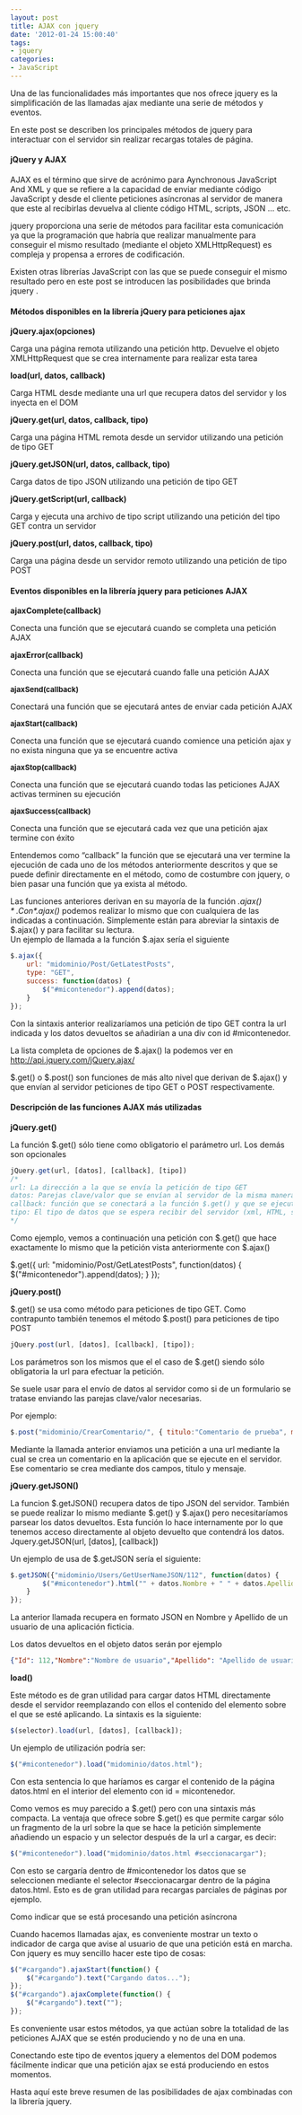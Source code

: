 ```yaml
---
layout: post
title: AJAX con jquery
date: '2012-01-24 15:00:40'
tags:
- jquery
categories:
- JavaScript
---
```


Una de las funcionalidades más importantes que nos ofrece jquery es la simplificación de las llamadas ajax mediante una serie de métodos y eventos.

En este post se describen los principales métodos de jquery para interactuar con el servidor sin realizar recargas totales de página.

#### jQuery y AJAX

AJAX es el término que sirve de acrónimo para Aynchronous JavaScript And XML y que se refiere a la capacidad de enviar mediante código JavaScript y desde el cliente peticiones asíncronas al servidor de manera que este al recibirlas devuelva al cliente código HTML, scripts, JSON … etc.

jquery proporciona una serie de métodos para facilitar esta comunicación ya que la programación que habría que realizar manualmente para conseguir el mismo resultado (mediante el objeto XMLHttpRequest) es compleja y propensa a errores de codificación.

Existen otras librerías JavaScript con las que se puede conseguir el mismo resultado pero en este post se introducen las posibilidades que brinda jquery .

#### Métodos disponibles en la librería jQuery para peticiones ajax

**jQuery.ajax(opciones)**

Carga una página remota utilizando una petición http. Devuelve el objeto XMLHttpRequest que se crea internamente para realizar esta tarea

**load(url, datos, callback)**

Carga HTML desde mediante una url que recupera datos del servidor y los inyecta en el DOM

**jQuery.get(url, datos, callback, tipo)**

Carga una página HTML remota desde un servidor utilizando una petición de tipo GET

**jQuery.getJSON(url, datos, callback, tipo)**

Carga datos de tipo JSON utilizando una petición de tipo GET

**jQuery.getScript(url, callback)**

Carga y ejecuta una archivo de tipo script utilizando una petición del tipo GET contra un servidor

**jQuery.post(url, datos, callback, tipo)**

Carga una página desde un servidor remoto utilizando una petición de tipo POST

#### Eventos disponibles en la librería jquery para peticiones AJAX

**ajaxComplete(callback)**

Conecta una función que se ejecutará cuando se completa una petición AJAX

**ajaxError(callback)**

Conecta una función que se ejecutará cuando falle una petición AJAX

<span style="font-size: small;">**ajaxSend(callback)**</span>

Conectará una función que se ejecutará antes de enviar cada petición AJAX

**<span style="font-size: small;">ajaxStart(callback)</span>**

Conecta una función que se ejecutará cuando comience una petición ajax y no exista ninguna que ya se encuentre activa

**<span style="font-size: small;">ajaxStop(callback)</span>**

Conecta una función que se ejecutará cuando todas las peticiones AJAX activas terminen su ejecución

**<span style="font-size: small;">ajaxSuccess(callback)</span>**

Conecta una función que se ejecutará cada vez que una petición ajax termine con éxito

Entendemos como “callback” la función que se ejecutará una ver termine la ejecución de cada uno de los métodos anteriormente descritos y que se puede definir directamente en el método, como de costumbre con jquery, o bien pasar una función que ya exista al método.

Las funciones anteriores derivan en su mayoría de la función *$.ajax()*. Con *$.ajax()* podemos realizar lo mismo que con cualquiera de las indicadas a continuación. Simplemente están para abreviar la sintaxis de $.ajax() y para facilitar su lectura.  
Un ejemplo de llamada a la función $.ajax sería el siguiente

```javascript
$.ajax({ 
    url: "midominio/Post/GetLatestPosts", 
    type: "GET", 
    success: function(datos) { 
        $("#micontenedor").append(datos); 
    } 
});
```

Con la sintaxis anterior realizaríamos una petición de tipo GET contra la url indicada y los datos devueltos se añadirían a una div con id #micontenedor.

La lista completa de opciones de $.ajax() la podemos ver en http://api.jquery.com/jQuery.ajax/

$.get() o $.post() son funciones de más alto nivel que derivan de $.ajax() y que envían al servidor peticiones de tipo GET o POST respectivamente.

#### Descripción de las funciones AJAX más utilizadas

**jQuery.get()**

La función $.get() sólo tiene como obligatorio el parámetro url. Los demás son opcionales

```javascript
jQuery.get(url, [datos], [callback], [tipo])
/*
url: La dirección a la que se envía la petición de tipo GET
datos: Parejas clave/valor que se envían al servidor de la misma manera que cualquier petición de tipo GET
callback: función que se conectará a la función $.get() y que se ejecutará una vez finalizada la petición
tipo: El tipo de datos que se espera recibir del servidor (xml, HTML, script, json, jsonp o text)
*/
```

Como ejemplo, vemos a continuación una petición con $.get() que hace exactamente lo mismo que la petición vista anteriormente con $.ajax()

$.get({ url: "midominio/Post/GetLatestPosts", function(datos) { $("#micontenedor").append(datos); } });

**jQuery.post()**

$.get() se usa como método para peticiones de tipo GET. Como contrapunto también tenemos el método $.post() para peticiones de tipo POST

```javascript
jQuery.post(url, [datos], [callback], [tipo]);
```

Los parámetros son los mismos que el el caso de $.get() siendo sólo obligatoria la url para efectuar la petición.

Se suele usar para el envío de datos al servidor como si de un formulario se tratase enviando las parejas clave/valor necesarias.

Por ejemplo:

```javascript
$.post("midominio/CrearComentario/", { titulo:"Comentario de prueba", mensaje: "El mensaje de prueba" });
```

Mediante la llamada anterior enviamos una petición a una url mediante la cual se crea un comentario en la aplicación que se ejecute en el servidor. Ese comentario se crea mediante dos campos, titulo y mensaje.

**jQuery.getJSON()**

La funcion $.getJSON() recupera datos de tipo JSON del servidor. También se puede realizar lo mismo mediante $.get() y $.ajax() pero necesitaríamos parsear los datos devueltos. Esta función lo hace internamente por lo que tenemos acceso directamente al objeto devuelto que contendrá los datos.  
Jquery.getJSON(url, [datos], [callback])

Un ejemplo de usa de $.getJSON sería el siguiente:

```javascript
$.getJSON({"midominio/Users/GetUserNameJSON/112", function(datos) {
        $("#micontenedor").html("" + datos.Nombre + " " + datos.Apellido + ""); 
    } 
});
```

La anterior llamada recupera en formato JSON en Nombre y Apellido de un usuario de una aplicación ficticia.

Los datos devueltos en el objeto datos serán por ejemplo

```json
{"Id": 112,"Nombre":"Nombre de usuario","Apellido": "Apellido de usuario"}
```

**load()**

Este método es de gran utilidad para cargar datos HTML directamente desde el servidor reemplazando con ellos el contenido del elemento sobre el que se esté aplicando. La sintaxis es la siguiente:

```javascript
$(selector).load(url, [datos], [callback]);
```

Un ejemplo de utilización podría ser:

```javascript
$("#micontenedor").load("midominio/datos.html");
```

Con esta sentencia lo que haríamos es cargar el contenido de la página datos.html en el interior del elemento con id = micontenedor.

Como vemos es muy parecido a $.get() pero con una sintaxis más compacta. La ventaja que ofrece sobre $.get() es que permite cargar sólo un fragmento de la url sobre la que se hace la petición simplemente añadiendo un espacio y un selector después de la url a cargar, es decir:

```javascript
$("#micontenedor").load("midominio/datos.html #seccionacargar");
```

Con esto se cargaría dentro de #micontenedor los datos que se seleccionen mediante el selector #seccionacargar dentro de la página datos.html. Esto es de gran utilidad para recargas parciales de páginas por ejemplo.

Como indicar que se está procesando una petición asíncrona

Cuando hacemos llamadas ajax, es conveniente mostrar un texto o indicador de carga que avise al usuario de que una petición está en marcha. Con jquery es muy sencillo hacer este tipo de cosas:

```javascript
$("#cargando").ajaxStart(function() {
    $("#cargando").text("Cargando datos...");
});
$("#cargando").ajaxComplete(function() {
    $("#cargando").text("");
});
```

Es conveniente usar estos métodos, ya que actúan sobre la totalidad de las peticiones AJAX que se estén produciendo y no de una en una.

Conectando este tipo de eventos jquery a elementos del DOM podemos fácilmente indicar que una petición ajax se está produciendo en estos momentos.

Hasta aquí este breve resumen de las posibilidades de ajax combinadas con la librería jquery.


